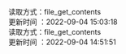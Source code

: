 读取方式：file_get_contents </br> 更新时间 ：2022-09-04 15:03:18</br> 读取方式：file_get_contents </br> 更新时间 ：2022-09-04 14:51:51